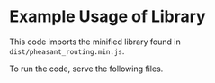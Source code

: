 # Example Usage of Library
This code imports the minified library found in `dist/pheasant_routing.min.js`. 

To run the code, serve the following files.